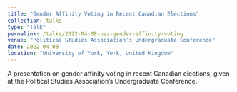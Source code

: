 ```yaml
---
title: "Gender Affinity Voting in Recent Canadian Elections"
collection: talks
type: "Talk"
permalink: /talks/2022-04-08-psa-gender-affinity-voting
venue: "Political Studies Association’s Undergraduate Conference"
date: 2022-04-08
location: "University of York, York, United Kingdom"
---
```


A presentation on gender affinity voting in recent Canadian elections, given at the Political Studies Association’s Undergraduate Conference.
